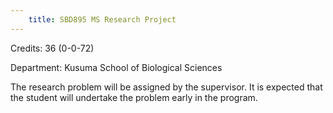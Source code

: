 ```yaml
---
    title: SBD895 MS Research Project
---
```

Credits: 36 (0-0-72)

Department: Kusuma School of Biological Sciences

The research problem will be assigned by the supervisor. It is expected that the student will undertake the problem early in the program.